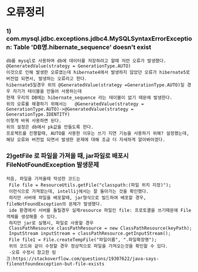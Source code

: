 # 오류정리

### 1) com.mysql.jdbc.exceptions.jdbc4.MySQLSyntaxErrorException: Table 'DB명.hibernate_sequence' doesn't exist

    db를 mysql로 사용하며 db에 데이터를 저장하려고 할때 저런 오류가 발생했다.
    @GeneratedValue(strategy = GenerationType.AUTO)
    이것으로 인해 발생한 오류였는데 hibernate4에서 발생하지 않았던 오류가 hibernate5로 버전업 되면서, 발생하는 오류라고 한다.
    hibernate5일경우 위의 @GeneratedValue(strategy =GenerationType.AUTO)일 경우 자기가 테이블을 만들어 사용하는데
    현재 우리의 DB에는 hibernate_sequence 라는 테이블이 없기 때문에 발생한다.
    위의 오류를 해결하기 위해서는   @GeneratedValue(strategy = GenerationType.AUTO)->@GeneratedValue(strategy = GenerationType.IDENTITY)
    이렇게 바꿔 사용하면 된다.
    위의 설정은 db애서 pk값을 만들도록 한다.
    프로젝트를 진행할때, AUTO를 사용한 이유는 쓰기 지연 기능을 사용하기 위해? 설정했는데, 해당 오류와 버전업 되면서 발생한 문제에 대해 조금 더 자세하게 알아봐야겠다.

### 2)getFile 로 파일을 가져올 때, jar파일로 배포시 FileNotFoundException 발생문제
    처음, 파일을 가져올때 작성한 코드는 
     File file = ResourceUtils.getFile("classpath:(파일 위치 지정)");
     이런식으로 가져왔는데, intellij에서는 잘 돌아가는 것을 확인했다.
     하지만 서버에 파일을 배포할때, jar형식으로 빌드하여 배포할 경우, fileNotFoundException의 문제가 발생했다.
     ide 환경에서 서버를 돌릴경우 실제resource 파일인 file: 프로토콜을 쓰기때문에 File 객체를 생성해줄 수 있다.
     하지만 jar로 실행시, 파일로 사용할 경우 
     ClassPathResource classPathResource = new ClassPathResource(keyPath);
     InputStream inputStream = classPathResource.getInputStream();
     File file1 = File.createTempFile("파일이름", ".파일확장명");
     위의 코드와 같이 수정할 경우 정상적으로 파일을 가져오는것을 확인할 수 있다. 
     -오류 수정시 참고한 링크:https://stackoverflow.com/questions/19307622/java-says-filenotfoundexception-but-file-exists  
